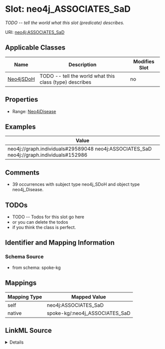 

# Slot: neo4j_ASSOCIATES_SaD


_TODO -- tell the world what this slot (predicate) describes._





URI: [neo4j:ASSOCIATES_SaD](neo4j://graph.schema#ASSOCIATES_SaD)



<!-- no inheritance hierarchy -->





## Applicable Classes

| Name | Description | Modifies Slot |
| --- | --- | --- |
| [Neo4jSDoH](../classes/Neo4jSDoH.md) | TODO -- tell the world what this class (type) describes |  no  |







## Properties

* Range: [Neo4jDisease](../classes/Neo4jDisease.md)






## Examples

| Value |
| --- |
| neo4j://graph.individuals#29589048 neo4j:ASSOCIATES_SaD neo4j://graph.individuals#152986 |

## Comments

* 39 occurrences with subject type neo4j_SDoH and object type neo4j_Disease.

## TODOs

* TODO -- Todos for this slot go here
* or you can delete the todos
* if you think the class is perfect.

## Identifier and Mapping Information







### Schema Source


* from schema: spoke-kg




## Mappings

| Mapping Type | Mapped Value |
| ---  | ---  |
| self | neo4j:ASSOCIATES_SaD |
| native | spoke-kg/:neo4j_ASSOCIATES_SaD |




## LinkML Source

<details>
```yaml
name: neo4j_ASSOCIATES_SaD
description: TODO -- tell the world what this slot (predicate) describes.
todos:
- TODO -- Todos for this slot go here
- or you can delete the todos
- if you think the class is perfect.
comments:
- 39 occurrences with subject type neo4j_SDoH and object type neo4j_Disease.
examples:
- value: neo4j://graph.individuals#29589048 neo4j:ASSOCIATES_SaD neo4j://graph.individuals#152986
from_schema: spoke-kg
rank: 1000
slot_uri: neo4j:ASSOCIATES_SaD
alias: neo4j_ASSOCIATES_SaD
domain_of:
- neo4j_SDoH
range: neo4j_Disease

```
</details>